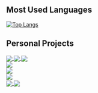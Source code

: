 
## Most Used Languages
[![Top Langs](https://github-readme-stats.vercel.app/api/top-langs/?username=dragomiralin&layout=compact)](https://github.com/anuraghazra/github-readme-stats)

## Personal Projects
<a href="https://github.com/DragomirAlin/smartfactory-data-acquisition-microservice">
  <img align="center" src="https://github-readme-stats.vercel.app/api/pin/?username=dragomiralin&repo=smartfactory-data-acquisition-microservice" />
</a>
<a href="https://github.com/DragomirAlin/smart-factory">
  <img align="center" src="https://github-readme-stats.vercel.app/api/pin/?username=dragomiralin&repo=smart-factory" />
</a>
<a href="https://dragomiralin.github.io/">
  <img align="center" src="https://github-readme-stats.vercel.app/api/pin/?username=dragomiralin&repo=dragomiralin.github.io" />
</a>
<br>
<a href="https://github.com/DragomirAlin/car.hire">
  <img align="center" src="https://github-readme-stats.vercel.app/api/pin/?username=dragomiralin&repo=car.hire"/>
</a>
<br>
<a href="https://github.com/DragomirAlin/car.hire.rental">
  <img align="center" src="https://github-readme-stats.vercel.app/api/pin/?username=dragomiralin&repo=car.hire.rental"/>
</a>
<br>
<a href="https://github.com/DragomirAlin/smarthome-ui-ionic">
  <img align="center" src="https://github-readme-stats.vercel.app/api/pin/?username=dragomiralin&repo=smarthome-ui-ionic" />
</a>
<br>
<a href="https://github.com/DragomirAlin/smarthome-backend-nodejs">
  <img align="center" src="https://github-readme-stats.vercel.app/api/pin/?username=dragomiralin&repo=smarthome-backend-nodejs" />
</a>
<a href="https://github.com/DragomirAlin/easyfood-backend-java">
  <img align="center" src="https://github-readme-stats.vercel.app/api/pin/?username=dragomiralin&repo=easyfood-backend-java" />
</a>

